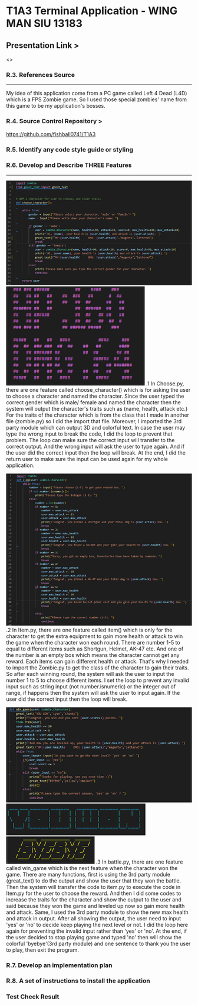 # T1A3 Terminal Application - WING MAN SIU  13183

## Presentation Link >

<>

### R.3. References Source

---
My idea of this application come from a PC game called Left 4 Dead (L4D) which is a FPS Zombie game. So I used those special zombies' name from this game to be my application's bosses.

### R.4. Source Control Repository >

<https://github.com/fishball0741/T1A3>

### R.5. Identify any code style guide or styling



### R.6. Develop and Describe THREE Features

---
![Choose.py](docs/Choose.png)
![3rd party](docs/hp,dmg.png)
.1 In Choose.py, there are one feature called choose_character() which is for asking the user to choose a character and named the character. Since the user typed the correct gender which is male/ female and named the character then the system will output the character's traits such as (name, health, attack etc.) For the traits of the character which is from the class that I made in another file (zombie.py) so I did the import that file.
Moreover, I imported the 3rd party module which can output 3D and colorful text.
In case the user may type the wrong input to break the code, I did the loop to prevent that problem. The loop can make sure the correct input will transfer to the correct output. And the wrong input will ask the user to type again. And if the user did the correct input then the loop will break.
At the end, I did the return user to make sure the input can be used again for my whole application.

![Item.py](docs/Item.png)
.2 In Item.py, there are one feature called item() which is only for the character to get the extra equipment to gain more health or attack to win the game when the character won each round. There are number 1-5 to equal to different items such as Shortgun, Helmet, AK-47 etc. And one of the number is an empty bos which means the character cannot get any reward. Each items can gain different health or attack. That's why I needed to import the Zombie.py to get the class of the character to gain their traits. So after each winning round, the system will ask the user to input the number 1 to 5 to choose different items. I set the loop to prevent any invalid input such as string input (not number.isnumeric) or the integer out of range, if happens then the system will ask the user to input again. If the user did the correct input then the loop will break.

![win_game](docs/wingame.png)
![won](docs/won.png)
![bye](docs/bye.png)
.3 In battle.py, there are one feature called win_game which is the next feature when the character won the game. There are many functions, first is using the 3rd party module (great_text) to do the output and show the user that they won the battle. Then the system will transfer the code to item.py to execute the code in Item.py for the user to choose the reward. And then I did some codes to increase the traits for the character and show the output to the user and said because they won the game and leveled up now so gain more health and attack. Same, I used the 3rd party module to show the new max health and attack in output. After all showing the output, the user need to input 'yes' or 'no' to decide keep playing the next level or not. I did the loop here again for preventing the invalid input rather than 'yes' or 'no'. At the end, if the user decided to stop playing game and typed 'no' then will show the colorful 'byebye'(3rd party module) and one sentence to thank you the user to play, then exit the program.


### R.7. Develop an implementation plan


### R.8. A set of instructions to install the application


### Test Check Result